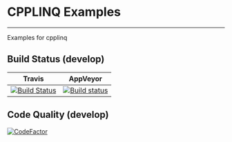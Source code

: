 # CPPLINQ Examples
-------------------

Examples for cpplinq

## Build Status (develop)
|Travis|AppVeyor|
|------|--------|
|[![Build Status](https://travis-ci.org/RDCH106/cpplinq_examples.svg?branch=master)](https://travis-ci.org/RDCH106/cpplinq_examples)|[![Build status](https://ci.appveyor.com/api/projects/status/e9xuuca5a6ft4v0y/branch/master?svg=true)](https://ci.appveyor.com/project/RDCH106/cpplinq-examples/branch/master)|

## Code Quality (develop)
[![CodeFactor](https://www.codefactor.io/repository/github/jorturfer/cpplinq_examples/badge/develop)](https://www.codefactor.io/repository/github/jorturfer/cpplinq_examples/overview/develop)

